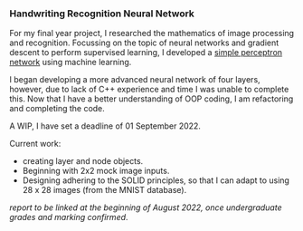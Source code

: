 ### Handwriting Recognition Neural Network 

For my final year project, I researched the mathematics of image processing and recognition. Focussing on the topic of neural networks and gradient descent to perform supervised learning, I developed a [simple perceptron network](https://github.com/AdelaideBaron/Simple-Neural-Network) using machine learning. 

I began developing a more advanced neural network of four layers, however, due to lack of C++ experience and time I was unable to complete this. Now that I have a better understanding of OOP coding, I am refactoring and completing the code. 

A WIP, I have set a deadline of 01 September 2022.

Current work: 
- creating layer and node objects. 
- Beginning with 2x2 mock image inputs. 
- Designing adhering to the SOLID principles, so that I can adapt to using 28 x 28 images (from the MNIST database). 

_report to be linked at the beginning of August 2022, once undergraduate grades and marking confirmed_. 
